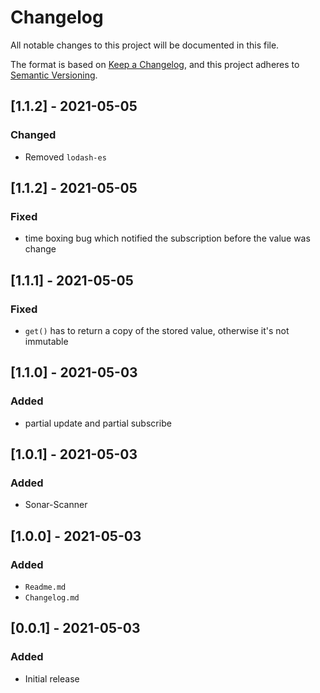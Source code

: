 # Changelog

All notable changes to this project will be documented in this file.

The format is based on [Keep a Changelog](https://keepachangelog.com/en/1.0.0/), and this project adheres
to [Semantic Versioning](https://semver.org/spec/v2.0.0.html).

## [1.1.2] - 2021-05-05

### Changed

* Removed `lodash-es`

## [1.1.2] - 2021-05-05

### Fixed

* time boxing bug which notified the subscription before the value was change

## [1.1.1] - 2021-05-05

### Fixed

* `get()` has to return a copy of the stored value, otherwise it's not immutable

## [1.1.0] - 2021-05-03

### Added

* partial update and partial subscribe

## [1.0.1] - 2021-05-03

### Added

* Sonar-Scanner

## [1.0.0] - 2021-05-03

### Added

* `Readme.md`
* `Changelog.md`

## [0.0.1] - 2021-05-03

### Added

* Initial release
